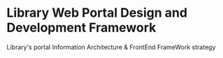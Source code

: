 # Library Web Portal Design and Development Framework
Library's portal Information Architecture & FrontEnd FrameWork strategy

